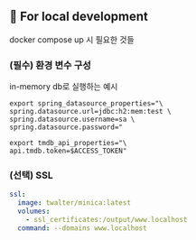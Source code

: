 ## 🔧 For local development

docker compose up 시 필요한 것들

### (필수) 환경 변수 구성

in-memory db로 실행하는 예시

```
export spring_datasource_properties="\
spring.datasource.url=jdbc:h2:mem:test \
spring.datasource.username=sa \
spring.datasource.password="

export tmdb_api_properties="\
api.tmdb.token=$ACCESS_TOKEN"
```



###  (선택) SSL

```yml
ssl:
  image: twalter/minica:latest
  volumes:
    - ssl_certificates:/output/www.localhost
  command: --domains www.localhost
```
